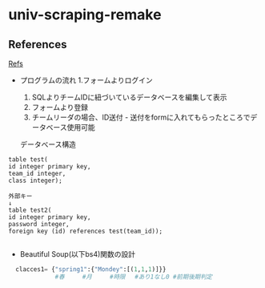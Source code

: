 # univ-scraping-remake

## References  
[Refs](https://docs.djangoproject.com/ja/2.2/intro/tutorial01/)

- プログラムの流れ 
  1.フォームよりログイン 
    1. SQLよりチームIDに紐づいているデータベースを編集して表示
  1. フォームより登録
    1. チームリーダの場合、ID送付
      - 送付をformに入れてもらったところでデータベース使用可能
  
      
      

  データべース構造
 ```
table test(
id integer primary key,
team_id integer,
class integer);

外部キー
↓
table test2(
id integer primary key,
password integer,
foreign key (id) references test(team_id));


```


  
- Beautiful Soup(以下bs4)関数の設計

```python
  clacces1= {"spring1":{"Mondey":[(1,1,1)]}}
             #春　　　#月　　　#時限　 #あり1なし0 #前期後期判定
```
